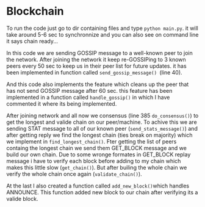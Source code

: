 # Blockchain

To run the code just go to dir containing files and type ```python main.py```. it will take around 5-6 sec to synchronnize and you can also see on command line it says chain ready...

In this code we are sending GOSSIP message to a well-known peer to join the network. After joining the network it keep re-GOSSIPing to 3 known peers every 50 sec to keep us in their peer list for future updates. it has been implemented in function called ```send_gossip_message() ```(line 40).

And this code also implements the feature which cleans up the peer that has not send GOSSIP message after 60 sec. this feature has been implemented in a function called ```handle_gossip()``` in which I have commented it where its being implemented.

After joining network and all now we consensus (line 385 ```do_consensus()```) to get the longest and valide chain on our peer/machine. To achive this we are sending STAT message to all of our known peer (```send_stats_message()```) and after getting reply we find the longest chain (ties break on majority) which we implement in ```find_longest_chain()```. Fter getting the list of peers containg the longest chain we send them GET_BLOCK message and we build our own chain. Due to some wronge formates in GET_BLOCK replay message i have to verify each block before adding to my chain which makes this little slow (```get_chain()```). But after builing the whole chain we verify the whole chain once again (```validate_chain()```).

At the last I also created a function called ```add_new_block()```which handles ANNOUNCE. This function added new block to our chain after verifying its a valide block.
